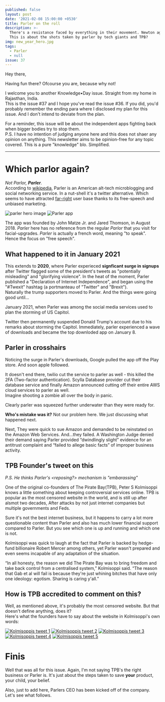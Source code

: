 ```yaml
---
published: false
layout: post
date: '2021-02-08 15:00:00 +0530'
title: Parler on the roll
description: >-
  There's a resistance faced by everything in their movement. Newton agrees.
  This is about the shots taken by parler by tech giants and TPB?
img: new_year_hero.jpg
tags:
  - Parler
  - null
issue: 37
---
```

Hey there,

Having fun there? Ofcourse you are, because why not!

I welcome you to another Knowledge•Day issue. Straight from my home in Rajasthan, India.  
This is the issue #37 and I hope you've read the issue #36. If you did, you'd probably remember the ending para where I disclosed my plan for this issue. And I don't intend to deviate from the plan.  

For a reminder, this issue will be about the independent apps fighting back when bigger bodies try to stop them.  
P.S. I have no intention of judging anyone here and this does not shaer any opinion on anything. This newsletter aims to be opinion-free for any topic covered. This is a pure "knowledge" blo. Simplified.  

----

# Which parlor again?
_Not Parlor, **Parler**._  
According to [wikipedia](https://en.wikipedia.org/wiki/Parler), Parler is an American alt-tech microblogging and social networking service. In a nut-shell it's a twitter alternative. Which seems to have attracted [far-right](https://en.wikipedia.org/wiki/Far-right_politics) user base thanks to its free-speech and unbiased marketing.  

![parler hero image]({{site.baseurl}}/assets/img/parler-hero.jpg)
![Parler app]({{site.baseurl}}/assets/img/parler-app-pics.jpg)

The app was founded by John Matze Jr. and Jared Thomson, in August 2018. _Parler_ here has no reference from the regular _Parlor_ that you visit for facial-upgrades. _Parler_ is actually a french word, meaning "to speak". Hence the focus on "free speech".  

## What happened to it in January 2021
This extends to **2020**, where Parler experieced **signficant surge in signups** after Twitter flagged some of the president's tweets as "potentially misleading" and "glorifying violence". In the heat of the moment, Parler published a "Declaration of Internet Independence", and began using the "#Twexit" hashtag (a portmanteau of "Twitter" and "Brexit").  
Naturally the trump supporters moved to Parler. And the things were going good until...   

January 2021, when Parler was among the social media services used to plan the storming of US Capitol.  

Twitter then permanently suspended Donald Trump's account due to his remarks about storming the Capitol. Immediately, parler experienced a wave of downloads and became the top downloded app on January 8.  

## Parler in crosshairs
Noticing the surge in Parler's downloads, Google pulled the app off the Play store. And soon apple followed.   

It doesn't end there, twilio cut the service to parler as well - this killed the 2FA (Two-factor authentication). Scylla Database provider cut their database service and finally Amazon announced cutting off their entire AWS cloud services to parler as well.     
Imagine shooting a zombie all over the body in panic.   

Clearly parler was squeezed further underwater than they were ready for.

**Who's mistake was it?**
Not our problem here. We just discussing what happened next.  

Next, They were quick to sue Amazon and demanded to be reinstated on the Amazon Web Services. And...they failed. A Washington Judge denied their demand saying Parler provided “dwindlingly slight” evidence for an antitrust complaint and “failed to allege basic facts” of improper business activity.  

## TPB Founder's tweet on this
_P.S. He thinks Parler's <reposing?> mechanism is "embarassing"_

One of the original co-founders of The Pirate Bay(TPB), Peter S Kolmisoppi knows a little something about keeping controversial services online. TPB is popular as the most censored website in the world, and is still up after alsmot two decades, After attacks by not just internet companies but multiple governments and Feds.   

Sure it's not the best internet business, but it happens to carry a lot more questionable content than Parler and also has much lower financial support compared to Parler. But you see which one is up and running and which one is not.  

Kolmisoppi was quick to laugh at the fact that Parler is backed by hedge-fund billionaire Robert Mercer among others, yet Parler wasn't prepared and even seems incapable of any adaptation of the situation.  

“In all honesty, the reason we did The Pirate Bay was to bring freedom and take back control from a centralised system,” Kolmisoppi said. “The reason that Gab et al will fail is because they're just whining bitches that have only one ideology: egotism. Sharing is caring y'all.”

## How is TPB accredited to comment on this?

Well, as mentioned above, it's probably the most censored website. But that doesn't define anything, does it?  
Here's what the founders have to say about the website in Kolmisoppi's own words:

[![Kolmisoppis tweet 1]({{site.baseurl}}/assets/img/tpb_tweet1.png)](https://twitter.com/brokep/status/1348194329005875203)
[![Kolmisoppis tweet 2]({{site.baseurl}}/assets/img/tpb_tweet2.png)](https://twitter.com/brokep/status/1348224123592437760)
[![Kolmisoppis tweet 3]({{site.baseurl}}/assets/img/tpb_tweet3.png)](https://twitter.com/brokep/status/1348400548991688704)
[![Kolmisoppis tweet 4]({{site.baseurl}}/assets/img/tpb_tweet4.png)](https://twitter.com/brokep/status/1348402724354879492)
[![Kolmisoppis tweet 5]({{site.baseurl}}/assets/img/tpb_tweet5.png)](https://twitter.com/brokep/status/1348402729530646532)

# Finis
Well that was all for this issue. Again, I'm not saying TPB's the right business or Parler is. It's just about the steps taken to save **your** product, your child, your belief.

Also, just to add here, Parlers CEO has been kicked off of the company. Let's see what follows.
